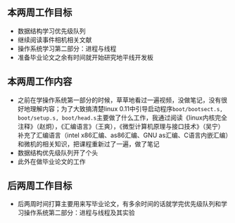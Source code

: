 ## 本两周工作目标

- 数据结构学习优先级队列
- 继续阅读事件相机相关文献
- 操作系统学习第二部分：进程与线程
- 准备毕业论文之余有时间就开始研究地平线开发板



## 本两周工作内容

- 之前在学操作系统第一部分的时候，草草地看过一遍视频，没做笔记，没有很好地理解内容；为了大致搞清楚linux 0.11中引导启动程序`boot/bootsect.s, boot/setup.s, boot/head.s`主要做了什么工作，我通过阅读《linux内核完全注释》（赵炯），《汇编语言》（王爽），《微型计算机原理与接口技术》（吴宁）补充了汇编语言（intel x86汇编、as86汇编、GNU as汇编、C语言内嵌汇编）和微机的相关知识，把课程重新过了一遍，做了笔记
- 数据结构优先级队列开了个头
- 此外在做毕业论文的工作



## 后两周工作目标

- 后两周时间打算主要用来写毕业论文，有多余时间的话就学完优先级队列和学习操作系统第二部分：进程与线程及其实验